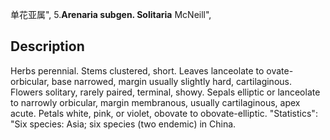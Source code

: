 单花亚属",
5.**Arenaria subgen. Solitaria** McNeill",

## Description
Herbs perennial. Stems clustered, short. Leaves lanceolate to ovate-orbicular, base narrowed, margin usually slightly hard, cartilaginous. Flowers solitary, rarely paired, terminal, showy. Sepals elliptic or lanceolate to narrowly orbicular, margin membranous, usually cartilaginous, apex acute. Petals white, pink, or violet, obovate to obovate-elliptic.
  "Statistics": "Six species: Asia; six species (two endemic) in China.
